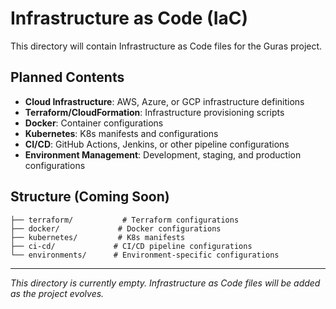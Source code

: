 # Infrastructure as Code (IaC)

This directory will contain Infrastructure as Code files for the Guras project.

## Planned Contents

- **Cloud Infrastructure**: AWS, Azure, or GCP infrastructure definitions
- **Terraform/CloudFormation**: Infrastructure provisioning scripts
- **Docker**: Container configurations
- **Kubernetes**: K8s manifests and configurations
- **CI/CD**: GitHub Actions, Jenkins, or other pipeline configurations
- **Environment Management**: Development, staging, and production configurations

## Structure (Coming Soon)

```iac/
├── terraform/           # Terraform configurations
├── docker/             # Docker configurations
├── kubernetes/         # K8s manifests
├── ci-cd/             # CI/CD pipeline configurations
└── environments/      # Environment-specific configurations
```

---

*This directory is currently empty. Infrastructure as Code files will be added as the project evolves.* 
